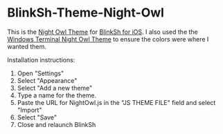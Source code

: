 # BlinkSh-Theme-Night-Owl
This is the [Night Owl Theme](https://github.com/sdras/night-owl-vscode-theme) for [BlinkSh for iOS](https://github.com/blinksh). I also used the the [Windows Terminal Night Owl Theme](https://github.com/edurojasr/Windows-Terminal-Theme-Night-Owl) to ensure the colors were where I wanted them.

Installation instructions:
 
1. Open "Settings"
2. Select "Appearance"
3. Select "Add a new theme"
4. Type a name for the theme.
5. Paste the URL for NightOwl.js in the "JS THEME FILE" field and select "Import"
6. Select "Save"
7. Close and relaunch BlinkSh
